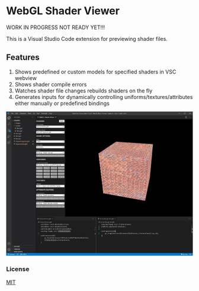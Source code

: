 # WebGL Shader Viewer

WORK IN PROGRESS NOT READY YET!!!

This is a Visual Studio Code extension for previewing shader files.

## Features

1. Shows predefined or custom models for specified shaders in VSC webview
2. Shows shader compile errors
3. Watches shader file changes rebuilds shaders on the fly
4. Generates inputs for dynamically controlling uniforms/textures/attributes either manually or predefined bindings

![](https://github.com/mateuszmigas/webgl-shader-viewer/blob/main/docs/images/screenshot2.jpg)

### License

[MIT](https://choosealicense.com/licenses/mit/)
